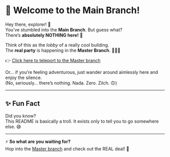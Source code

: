 # 🚀 Welcome to the Main Branch!

Hey there, explorer! 👋  
You’ve stumbled into the **Main Branch**. But guess what?  
There’s **absolutely NOTHING here!** 🎉

Think of this as the *lobby* of a really cool building.  
The **real party** is happening in the **Master Branch**. 🥳🍕🍔

👉 [Click here to teleport to the Master branch](../master)  

Or… if you’re feeling adventurous, just wander around aimlessly here and enjoy the silence.  
(No, seriously… there’s nothing. Nada. Zero. Zilch. 🙃)

---

## ✨ Fun Fact
Did you know?  
This README is basically a troll. It exists only to tell you to go somewhere else. 😅

---

⚡ **So what are you waiting for?**  
Hop into the [Master branch](../master) and check out the REAL deal! 🚀
